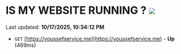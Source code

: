 # IS MY WEBSITE RUNNING ? [![](https://img.shields.io/static/v1?label=Sponsor&message=%E2%9D%A4&logo=GitHub&color=%23fe8e86)](https://github.com/sponsors/Youssef-Lehmam)

Last updated: **10/17/2025, 10:34:12 PM**

- `GET` [https://youssefservice.me](https://youssefservice.me) - **Up** (469ms)
